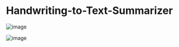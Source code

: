 # Handwriting-to-Text-Summarizer

![image](https://github.com/user-attachments/assets/6a0dc823-2122-449f-ab35-62f329752f9a)

![image](https://github.com/user-attachments/assets/3c1a7f8d-333c-4fac-ba95-b7590ed5539b)

